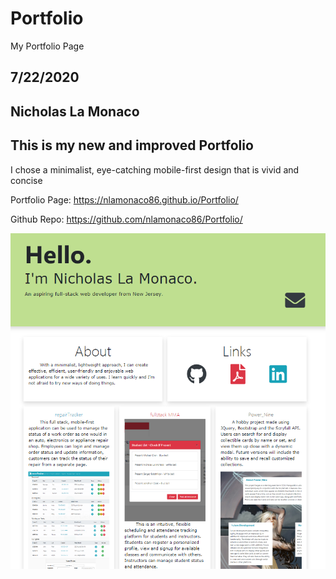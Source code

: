 # Portfolio
My Portfolio Page

## 7/22/2020

## Nicholas La Monaco

## This is my new and improved Portfolio

I chose a minimalist, eye-catching mobile-first design that is vivid and concise

Portfolio Page:
https://nlamonaco86.github.io/Portfolio/

Github Repo:
https://github.com/nlamonaco86/Portfolio/

![Portfolio Screenshot](assets/imgs/screenshot.png)
